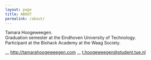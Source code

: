 ```yaml
---
layout: page
title: ABOUT
permalink: /about/
---
```


Tamara Hoogeweegen.<br>
Graduation semester at the Eindhoven University of Technology.<br>
Participant at the Biohack Academy at the Waag Society.<br>


__ http://tamarahoogeweegen.com
__ [t.hoogeweegen@student.tue.nl](mailto:t.hoogeweegen@student.tue.nl)
